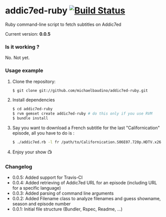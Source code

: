 # addic7ed-ruby [![Build Status](https://travis-ci.org/michaelbaudino/addic7ed-ruby.png)](https://travis-ci.org/michaelbaudino/addic7ed-ruby)

Ruby command-line script to fetch subtitles on Addic7ed

Current version: **0.0.5**

### Is it working ?

No. Not yet.

### Usage example

1. Clone the repository:

    ```bash
    $ git clone git://github.com/michaelbaudino/addic7ed-ruby.git
    ```
2. Install dependencies

    ```bash
    $ cd addic7ed-ruby
    $ rvm gemset create addic7ed-ruby # do this only if you use RVM
    $ bundle install
    ```
3. Say you want to download a French subtitle for the last "Californication" episode, all you have to do is :

    ```bash
    $ ./addic7ed.rb -l fr /path/to/Californication.S06E07.720p.HDTV.x264-2HD.mkv
    ```
4. Enjoy your show :tv:

### Changelog

* 0.0.5: Added support for Travis-CI
* 0.0.4: Added retrieving of Addic7ed URL for an episode (including URL for a specific language)
* 0.0.3: Added parsing of command line arguments
* 0.0.2: Added Filename class to analyze filenames and guess showname, season and episode number
* 0.0.1: Initial file structure (Bundler, Rspec, Readme, ...)
